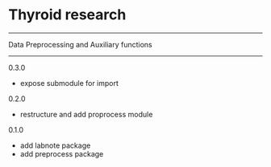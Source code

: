 # Thyroid research
------

Data Preprocessing and Auxiliary functions

------
0.3.0
- expose submodule for import

0.2.0
- restructure and add proprocess module 

0.1.0
- add labnote package
- add preprocess package
